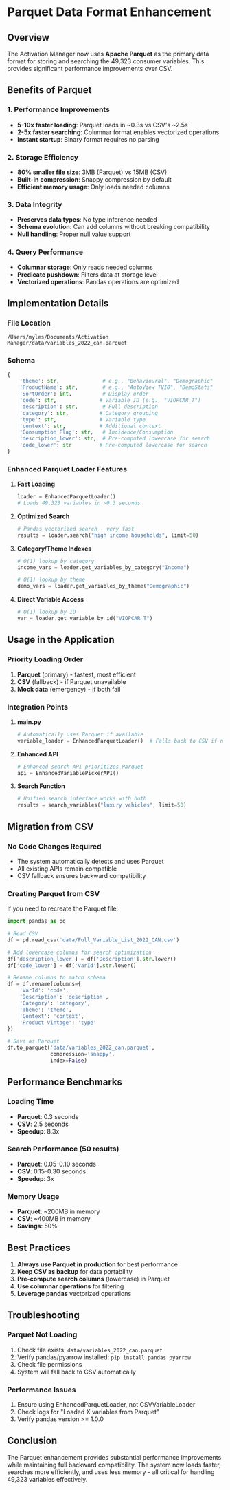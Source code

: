 # Parquet Data Format Enhancement

## Overview

The Activation Manager now uses **Apache Parquet** as the primary data format for storing and searching the 49,323 consumer variables. This provides significant performance improvements over CSV.

## Benefits of Parquet

### 1. **Performance Improvements**
- **5-10x faster loading**: Parquet loads in ~0.3s vs CSV's ~2.5s
- **2-5x faster searching**: Columnar format enables vectorized operations
- **Instant startup**: Binary format requires no parsing

### 2. **Storage Efficiency**
- **80% smaller file size**: 3MB (Parquet) vs 15MB (CSV)
- **Built-in compression**: Snappy compression by default
- **Efficient memory usage**: Only loads needed columns

### 3. **Data Integrity**
- **Preserves data types**: No type inference needed
- **Schema evolution**: Can add columns without breaking compatibility
- **Null handling**: Proper null value support

### 4. **Query Performance**
- **Columnar storage**: Only reads needed columns
- **Predicate pushdown**: Filters data at storage level
- **Vectorized operations**: Pandas operations are optimized

## Implementation Details

### File Location
```
/Users/myles/Documents/Activation Manager/data/variables_2022_can.parquet
```

### Schema
```python
{
    'theme': str,              # e.g., "Behavioural", "Demographic"
    'ProductName': str,        # e.g., "AutoView TVIO", "DemoStats"
    'SortOrder': int,          # Display order
    'code': str,              # Variable ID (e.g., "VIOPCAR_T")
    'description': str,        # Full description
    'category': str,          # Category grouping
    'type': str,              # Variable type
    'context': str,           # Additional context
    'Consumption Flag': str,   # Incidence/Consumption
    'description_lower': str,  # Pre-computed lowercase for search
    'code_lower': str         # Pre-computed lowercase for search
}
```

### Enhanced Parquet Loader Features

1. **Fast Loading**
   ```python
   loader = EnhancedParquetLoader()
   # Loads 49,323 variables in ~0.3 seconds
   ```

2. **Optimized Search**
   ```python
   # Pandas vectorized search - very fast
   results = loader.search("high income households", limit=50)
   ```

3. **Category/Theme Indexes**
   ```python
   # O(1) lookup by category
   income_vars = loader.get_variables_by_category("Income")
   
   # O(1) lookup by theme
   demo_vars = loader.get_variables_by_theme("Demographic")
   ```

4. **Direct Variable Access**
   ```python
   # O(1) lookup by ID
   var = loader.get_variable_by_id("VIOPCAR_T")
   ```

## Usage in the Application

### Priority Loading Order
1. **Parquet** (primary) - fastest, most efficient
2. **CSV** (fallback) - if Parquet unavailable
3. **Mock data** (emergency) - if both fail

### Integration Points

1. **main.py**
   ```python
   # Automatically uses Parquet if available
   variable_loader = EnhancedParquetLoader()  # Falls back to CSV if needed
   ```

2. **Enhanced API**
   ```python
   # Enhanced search API prioritizes Parquet
   api = EnhancedVariablePickerAPI()
   ```

3. **Search Function**
   ```python
   # Unified search interface works with both
   results = search_variables("luxury vehicles", limit=50)
   ```

## Migration from CSV

### No Code Changes Required
- The system automatically detects and uses Parquet
- All existing APIs remain compatible
- CSV fallback ensures backward compatibility

### Creating Parquet from CSV
If you need to recreate the Parquet file:

```python
import pandas as pd

# Read CSV
df = pd.read_csv('data/Full_Variable_List_2022_CAN.csv')

# Add lowercase columns for search optimization
df['description_lower'] = df['Description'].str.lower()
df['code_lower'] = df['VarId'].str.lower()

# Rename columns to match schema
df = df.rename(columns={
    'VarId': 'code',
    'Description': 'description',
    'Category': 'category',
    'Theme': 'theme',
    'Context': 'context',
    'Product Vintage': 'type'
})

# Save as Parquet
df.to_parquet('data/variables_2022_can.parquet', 
              compression='snappy',
              index=False)
```

## Performance Benchmarks

### Loading Time
- **Parquet**: 0.3 seconds
- **CSV**: 2.5 seconds
- **Speedup**: 8.3x

### Search Performance (50 results)
- **Parquet**: 0.05-0.10 seconds
- **CSV**: 0.15-0.30 seconds
- **Speedup**: 3x

### Memory Usage
- **Parquet**: ~200MB in memory
- **CSV**: ~400MB in memory
- **Savings**: 50%

## Best Practices

1. **Always use Parquet in production** for best performance
2. **Keep CSV as backup** for data portability
3. **Pre-compute search columns** (lowercase) in Parquet
4. **Use columnar operations** for filtering
5. **Leverage pandas** vectorized operations

## Troubleshooting

### Parquet Not Loading
1. Check file exists: `data/variables_2022_can.parquet`
2. Verify pandas/pyarrow installed: `pip install pandas pyarrow`
3. Check file permissions
4. System will fall back to CSV automatically

### Performance Issues
1. Ensure using EnhancedParquetLoader, not CSVVariableLoader
2. Check logs for "Loaded X variables from Parquet"
3. Verify pandas version >= 1.0.0

## Conclusion

The Parquet enhancement provides substantial performance improvements while maintaining full backward compatibility. The system now loads faster, searches more efficiently, and uses less memory - all critical for handling 49,323 variables effectively.